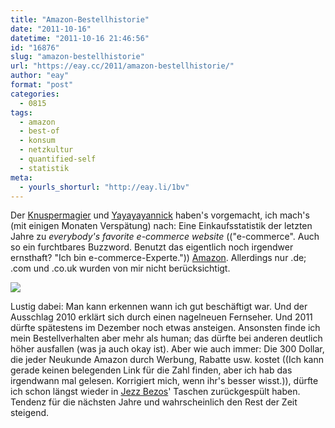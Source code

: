 ```yaml
---
title: "Amazon-Bestellhistorie"
date: "2011-10-16"
datetime: "2011-10-16 21:46:56"
id: "16876"
slug: "amazon-bestellhistorie"
url: "https://eay.cc/2011/amazon-bestellhistorie/"
author: "eay"
format: "post"
categories:
  - 0815
tags:
  - amazon
  - best-of
  - konsum
  - netzkultur
  - quantified-self
  - statistik
meta:
  - yourls_shorturl: "http://eay.li/1bv"
---
```


Der [Knuspermagier](http://knuspermagier.de/2011-amazoneinkaufsstatistiken.html) und [Yayayayannick](http://yayayay.org/2011/07/06/amazoneinkaufsstatistik/) haben's vorgemacht, ich mach's (mit einigen Monaten Verspätung) nach: Eine Einkaufsstatistik der letzten Jahre zu _everybody's favorite e-commerce website_ (("e-commerce". Auch so ein furchtbares Buzzword. Benutzt das eigentlich noch irgendwer ernsthaft? "Ich bin e-commerce-Experte.")) [Amazon](http://www.amazon.de/exec/obidos/redirect-home/eayznet-21). Allerdings nur .de; .com und .co.uk wurden von mir nicht berücksichtigt.

![](https://eay.cc/uploads/2011/amazonhistorie.gif)

Lustig dabei: Man kann erkennen wann ich gut beschäftigt war. Und der Ausschlag 2010 erklärt sich durch einen nagelneuen Fernseher. Und 2011 dürfte spätestens im Dezember noch etwas ansteigen. Ansonsten finde ich mein Bestellverhalten aber mehr als human; das dürfte bei anderen deutlich höher ausfallen (was ja auch okay ist). Aber wie auch immer: Die 300 Dollar, die jeder Neukunde Amazon durch Werbung, Rabatte usw. kostet ((Ich kann gerade keinen belegenden Link für die Zahl finden, aber ich hab das irgendwann mal gelesen. Korrigiert mich, wenn ihr's besser wisst.)), dürfte ich schon längst wieder in [Jezz Bezos](http://en.wikipedia.org/wiki/Jeff_Bezos)' Taschen zurückgespült haben. Tendenz für die nächsten Jahre und wahrscheinlich den Rest der Zeit steigend.
